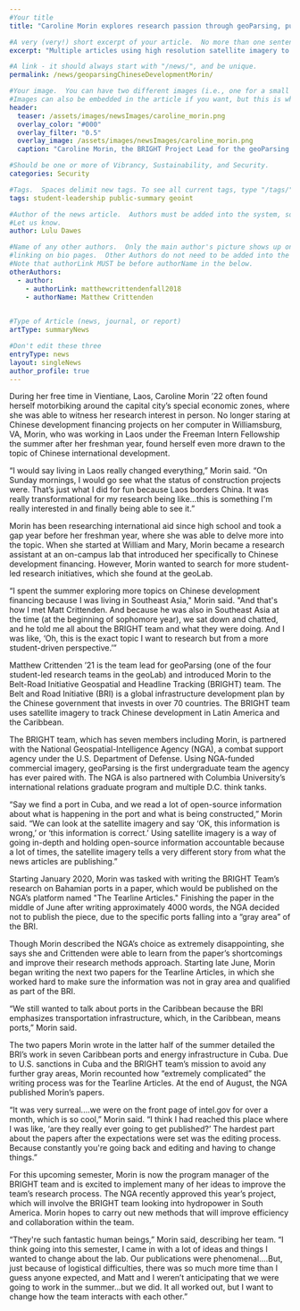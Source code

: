 ```yaml
---
#Your title
title: "Caroline Morin explores research passion through geoParsing, publishes papers on Chinese development financing"

#A very (very!) short excerpt of your article.  No more than one sentence, optimally less than 10 words.
excerpt: "Multiple articles using high resolution satellite imagery to track Chinese activities."

#A link - it should always start with "/news/", and be unique.
permalink: /news/geoparsingChineseDevelopmentMorin/

#Your image.  You can have two different images (i.e., one for a small teaser and one large header), or just one.
#Images can also be embedded in the article if you want, but this is what comes up on searches and on the site.
header:
  teaser: /assets/images/newsImages/caroline_morin.png
  overlay_color: "#000"
  overlay_filter: "0.5"
  overlay_image: /assets/images/newsImages/caroline_morin.png
  caption: "Caroline Morin, the BRIGHT Project Lead for the geoParsing team of geoLab, explored topics on Chinese development financing in Laos as one of William & Mary's 2019 Freeman Intern Fellows."

#Should be one or more of Vibrancy, Sustainability, and Security.
categories: Security

#Tags.  Spaces delimit new tags. To see all current tags, type "/tags/" on the live website URL.
tags: student-leadership public-summary geoint

#Author of the news article.  Authors must be added into the system, so if this is your first article
#Let us know.
author: Lulu Dawes

#Name of any other authors.  Only the main author's picture shows up on the article, but this allows for
#linking on bio pages.  Other Authors do not need to be added into the system, as long as they have student pages.
#Note that authorLink MUST be before authorName in the below.
otherAuthors: 
  - author: 
    - authorLink: matthewcrittendenfall2018
    - authorName: Matthew Crittenden
    

#Type of Article (news, journal, or report)
artType: summaryNews

#Don't edit these three
entryType: news
layout: singleNews
author_profile: true
---
```


During her free time in Vientiane, Laos, Caroline Morin ’22 often found herself motorbiking around the capital city’s special economic zones, where she was able to witness her research interest in person. No longer staring at Chinese development financing projects on her computer in Williamsburg, VA, Morin, who was working in Laos under the Freeman Intern Fellowship the summer after her freshman year, found herself even more drawn to the topic of Chinese international development.

“I would say living in Laos really changed everything,” Morin said. “On Sunday mornings, I would go see what the status of construction projects were. That’s just what I did for fun because Laos borders China. It was really transformational for my research being like…this is something I'm really interested in and finally being able to see it.”

Morin has been researching international aid since high school and took a gap year before her freshman year, where she was able to delve more into the topic. When she started at William and Mary, Morin became a research assistant at an on-campus lab that introduced her specifically to Chinese development financing. However, Morin wanted to search for more student-led research initiatives, which she found at the geoLab.

“I spent the summer exploring more topics on Chinese development financing because I was living in Southeast Asia," Morin said. "And that's how I met Matt Crittenden. And because he was also in Southeast Asia at the time (at the beginning of sophomore year), we sat down and chatted, and he told me all about the BRIGHT team and what they were doing. And I was like, ‘Oh, this is the exact topic I want to research but from a more student-driven perspective.’” 

Matthew Crittenden ’21 is the team lead for geoParsing (one of the four student-led research teams in the geoLab) and introduced Morin to the Belt-Road Initiative Geospatial and Headline Tracking (BRIGHT) team. The Belt and Road Initiative (BRI) is a global infrastructure development plan by the Chinese government that invests in over 70 countries. The BRIGHT team uses satellite imagery to track Chinese development in Latin America and the Caribbean.

The BRIGHT team, which has seven members including Morin, is partnered with the National Geospatial-Intelligence Agency (NGA), a combat support agency under the U.S. Department of Defense. Using NGA-funded commercial imagery, geoParsing is the first undergraduate team the agency has ever paired with. The NGA is also partnered with Columbia University’s international relations graduate program and multiple D.C. think tanks.

“Say we find a port in Cuba, and we read a lot of open-source information about what is happening in the port and what is being constructed,” Morin said. “We can look at the satellite imagery and say ‘OK, this information is wrong,’ or ‘this information is correct.’ Using satellite imagery is a way of going in-depth and holding open-source information accountable because a lot of times, the satellite imagery tells a very different story from what the news articles are publishing.”

Starting January 2020, Morin was tasked with writing the BRIGHT Team’s research on Bahamian ports in a paper, which would be published on the NGA’s platform named "The Tearline Articles." Finishing the paper in the middle of June after writing approximately 4000 words, the NGA decided not to publish the piece, due to the specific ports falling into a “gray area” of the BRI.

Though Morin described the NGA’s choice as extremely disappointing, she says she and Crittenden were able to learn from the paper’s shortcomings and improve their research methods approach. Starting late June, Morin began writing the next two papers for the Tearline Articles, in which she worked hard to make sure the information was not in gray area and qualified as part of the BRI. 

“We still wanted to talk about ports in the Caribbean because the BRI emphasizes transportation infrastructure, which, in the Caribbean, means ports,” Morin said. 

The two papers Morin wrote in the latter half of the summer detailed the BRI’s work in seven Caribbean ports and energy infrastructure in Cuba. Due to U.S. sanctions in Cuba and the BRIGHT team’s mission to avoid any further gray areas, Morin recounted how “extremely complicated” the writing process was for the Tearline Articles. At the end of August, the NGA published Morin’s papers. 

“It was very surreal....we were on the front page of intel.gov for over a month, which is so cool,” Morin said. “I think I had reached this place where I was like, ‘are they really ever going to get published?’ The hardest part about the papers after the expectations were set was the editing process. Because constantly you're going back and editing and having to change things.”

For this upcoming semester, Morin is now the program manager of the BRIGHT team and is excited to implement many of her ideas to improve the team’s research process. The NGA recently approved this year’s project, which will involve the BRIGHT team looking into hydropower in South America. Morin hopes to carry out new methods that will improve efficiency and collaboration within the team. 

“They're such fantastic human beings,” Morin said, describing her team. “I think going into this semester, I came in with a lot of ideas and things I wanted to change about the lab. Our publications were phenomenal....But, just because of logistical difficulties, there was so much more time than I guess anyone expected, and Matt and I weren’t anticipating that we were going to work in the summer...but we did. It all worked out, but I want to change how the team interacts with each other.”
